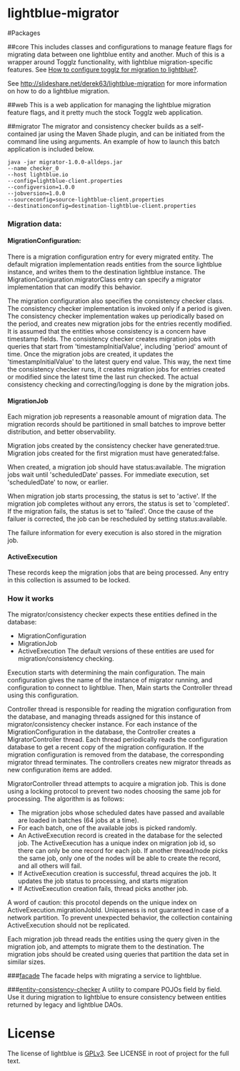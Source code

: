 lightblue-migrator
==================

#Packages

##core
This includes classes and configurations to manage feature flags for migrating data between one lightblue entity and another.  Much of this is a wrapper around Togglz functionality, with lightblue migration-specific features. See [How to configure togglz for migration to lightblue?](TOGGLZ.md).

See http://slideshare.net/derek63/lightblue-migration for more information on how to do a lightblue migration.

##web
This is a web application for managing the lightblue migration feature flags, and it pretty much the stock Togglz web application.

##migrator
The migrator and consistency checker builds as a self-contained jar using the Maven Shade plugin, and can be initiated from the command line using arguments.  An example of how to launch this batch application is included below. 

```shell
java -jar migrator-1.0.0-alldeps.jar 
--name checker_0
--host lightblue.io
--config=lightblue-client.properties
--configversion=1.0.0
--jobversion=1.0.0
--sourceconfig=source-lightblue-client.properties
--destinationconfig=destination-lightblue-client.properties
```
### Migration data:

#### MigrationConfiguration:

There is a migration configuration entry for every migrated
entity. The default migration implementation reads entities from the
source lightblue instance, and writes them to the destination
lightblue instance. The MigrationConiguration.migratorClass entry can
specify a migrator implementation that can modify this behavior.

The migration configuration also specifies the consistency checker
class. The consistency checker implementation is invoked only if a
period is given. The consistency checker implementation wakes up
periodically based on the period, and creates new migration jobs for
the entries recently modified. It is assumed that the entities whose
consistency is a concern have timestamp fields. The consistency
checker creates migration jobs with queries that start from
'timestampInitialValue', including 'period' amount of time. Once the
migration jobs are created, it updates the 'timestampInitialValue' to
the latest query end value. This way, the next time the consistency
checker runs, it creates migration jobs for entries created or
modified since the latest time the last run checked. The actual
consistency checking and correcting/logging is done by the migration
jobs.

#### MigrationJob

Each migration job represents a reasonable amount of migration
data. The migration records should be partitioned in small batches to
improve better distribution, and better observability.

Migration jobs created by the consistency checker have
generated:true. Migration jobs created for the first migration must
have generated:false.

When created, a migration job should have status:available. The
migration jobs wait until 'scheduledDate' passes. For immediate
execution, set 'scheduledDate' to now, or earlier.

When migration job starts processing, the status is set to
'active'. If the migration job completes without any errors, the
status is set to 'completed'. If the migration fails, the status is
set to 'failed'. Once the cause of the failuer is corrected, the job
can be rescheduled by setting status:available.

The failure information for every execution is also stored in the
migration job.

#### ActiveExecution

These records keep the migration jobs that are being processed. Any
entry in this collection is assumed to be locked.

### How it works

The migrator/consistency checker expects these entities defined in the database:
 * MigrationConfiguration
 * MigrationJob
 * ActiveExecution
The default versions of these entities are used for migration/consistency checking.

Execution starts with determining the main configuration. The main
configuration gives the name of the instance of migrator running, and
configuration to connect to lightblue. Then, Main starts the
Controller thread using this configuration.

Controller thread is responsible for reading the migration
configuration from the database, and managing threads assigned for
this instance of migrator/consistency checker instance. For each
instance of the MigrationConfiguration in the database, the Controller
creates a MigratorController thread. Each thread periodically reads
the configuration database to get a recent copy of the migration
configuration. If the migration configuration is removed from the
database, the corresponding migrator thread terminates. The
controllers creates new migrator threads as new configuration items
are added.

MigratorController thread attempts to acquire a migration job. This is
done using a locking protocol to prevent two nodes choosing the same
job for processing. The algorithm is as follows:
 * The migration jobs whose scheduled dates have passed and available are loaded
   in batches (64 jobs at a time).
 * For each batch, one of the available jobs is picked randomly.
 * An ActiveExecution record is created in the database for the selected job. The ActiveExecution has
   a unique index on migration job id, so there can only be one record for each job. If another
   thread/node picks the same job, only one of the nodes will be able to create the record, and all
   others will fail.
 * If ActiveExecution creation is successful, thread acquires the job. It updates the job status to processing, and
   starts migration
 * If ActiveExecution creation fails, thread picks another job.

A word of caution: this procotol depends on the unique index on
ActiveExecution.migrationJobId. Uniqueness is not guaranteed in case
of a network partition. To prevent unexpected behavior, the collection
containing ActiveExecution should not be replicated.

Each migration job thread reads the entities using the query given in
the migration job, and attempts to migrate them to the
destination. The migration jobs should be created using queries that
partition the data set in similar sizes.




###[facade](facade)
The facade helps with migrating a service to lightblue.

###[entity-consistency-checker](entity-consistency-checker)
A utility to compare POJOs field by field. Use it during migration to lightblue to ensure consistency between entities returned by legacy and lightblue DAOs.

# License

The license of lightblue is [GPLv3](https://www.gnu.org/licenses/gpl.html).  See LICENSE in root of project for the full text.
